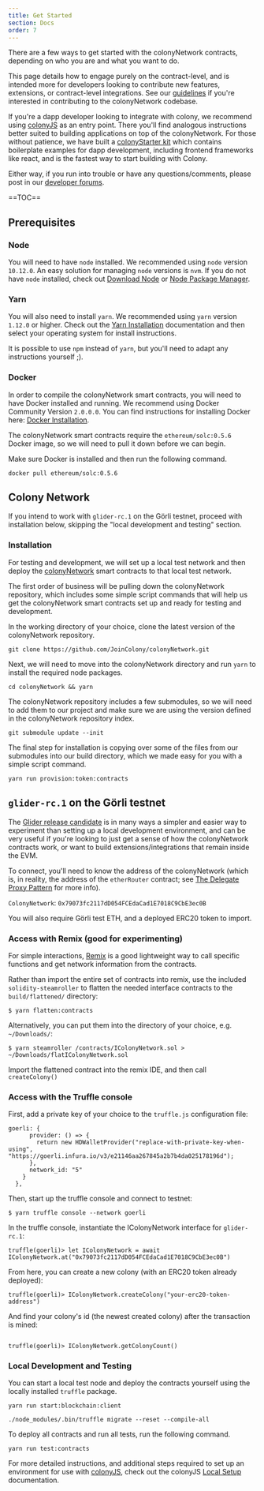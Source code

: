 ```yaml
---
title: Get Started
section: Docs
order: 7
---
```


There are a few ways to get started with the colonyNetwork contracts, depending on who you are and what you want to do.

This page details how to engage purely on the contract-level, and is intended more for developers looking to contribute new features, extensions, or contract-level integrations. See our [guidelines](https://github.com/JoinColony/colonyNetwork/blob/develop/docs/CONTRIBUTING.md) if you're interested in contributing to the colonyNetwork codebase.

If you're a dapp developer looking to integrate with colony, we recommend using [colonyJS](/colonyjs/intro-welcome/) as an entry point. There you'll find analogous instructions better suited to building applications on top of the colonyNetwork. For those without patience, we have built a [colonyStarter kit](/colonystarter/docs-overview/) which contains boilerplate examples for dapp development, including frontend frameworks like react, and is the fastest way to start building with Colony.

Either way, if you run into trouble or have any questions/comments, please post in our [developer forums](https://build.colony.io/).

==TOC==

## Prerequisites

### Node

You will need to have `node` installed. We recommended using `node` version `10.12.0`. An easy solution for managing `node` versions is `nvm`. If you do not have `node` installed, check out [Download Node](https://nodejs.org/en/download/) or [Node Package Manager](https://github.com/creationix/nvm).

### Yarn

You will also need to install `yarn`. We recommended using `yarn` version `1.12.0` or higher. Check out the [Yarn Installation](https://yarnpkg.com/lang/en/docs/install/#mac-stable) documentation and then select your operating system for install instructions.

It is possible to use `npm` instead of `yarn`, but you'll need to adapt any instructions yourself ;).

### Docker

In order to compile the colonyNetwork smart contracts, you will need to have Docker installed and running. We recommend using Docker Community Version `2.0.0.0`. You can find instructions for installing Docker here: [Docker Installation](https://docs.docker.com/install/).

The colonyNetwork smart contracts require the `ethereum/solc:0.5.6` Docker image, so we will need to pull it down before we can begin.

Make sure Docker is installed and then run the following command.

```
docker pull ethereum/solc:0.5.6
```

## Colony Network

If you intend to work with `glider-rc.1` on the Görli testnet, proceed with installation below, skipping the "local development and testing" section.


### Installation

For testing and development, we will set up a local test network and then deploy the [colonyNetwork](https://github.com/JoinColony/colonyNetwork) smart contracts to that local test network.

The first order of business will be pulling down the colonyNetwork repository, which includes some simple script commands that will help us get the colonyNetwork smart contracts set up and ready for testing and development.

In the working directory of your choice, clone the latest version of the colonyNetwork repository.

```
git clone https://github.com/JoinColony/colonyNetwork.git
```

Next, we will need to move into the colonyNetwork directory and run `yarn` to install the required node packages.

```
cd colonyNetwork && yarn
```

The colonyNetwork repository includes a few submodules, so we will need to add them to our project and make sure we are using the version defined in the colonyNetwork repository index.

```
git submodule update --init
```

The final step for installation is copying over some of the files from our submodules into our build directory, which we made easy for you with a simple script command.

```
yarn run provision:token:contracts
```

## `glider-rc.1` on the Görli testnet

The [Glider release candidate](/colonynetwork/docs-releases/) is in many ways a simpler and easier way to experiment than setting up a local development environment, and can be very useful if you're looking to just get a sense of how the colonyNetwork contracts work, or want to build extensions/integrations that remain inside the EVM.

To connect, you'll need to know the address of the colonyNetwork (which is, in reality, the address of the `etherRouter` contract; see [The Delegate Proxy Pattern](/colonynetwork/docs-the-delegate-proxy-pattern/) for more info).

`ColonyNetwork`: `0x79073fc2117dD054FCEdaCad1E7018C9CbE3ec0B`

You will also require Görli test ETH, and a deployed ERC20 token to import.


### Access with Remix (good for experimenting)

For simple interactions, [Remix](http://remix-alpha.ethereum.org/) is a good lightweight way to call specific functions and get network information from the contracts.

Rather than import the entire set of contracts into remix, use the included `solidity-steamroller` to flatten the needed interface contracts to the `build/flattened/` directory:

```
$ yarn flatten:contracts
```

Alternatively, you can put them into the directory of your choice, e.g. `~/Downloads/`:
```
$ yarn steamroller /contracts/IColonyNetwork.sol > ~/Downloads/flatIColonyNetwork.sol
```

Import the flattened contract into the remix IDE, and then call `createColony()`

### Access with the Truffle console

First, add a private key of your choice to the `truffle.js` configuration file:
```
goerli: {
      provider: () => {
        return new HDWalletProvider("replace-with-private-key-when-using", "https://goerli.infura.io/v3/e21146aa267845a2b7b4da025178196d");
      },
      network_id: "5"
    }
  },
```

Then, start up the truffle console and connect to testnet:
```
$ yarn truffle console --network goerli
```
In the truffle console, instantiate the IColonyNetwork interface for `glider-rc.1`:
```
truffle(goerli)> let IColonyNetwork = await IColonyNetwork.at("0x79073fc2117dD054FCEdaCad1E7018C9CbE3ec0B")

```
From here, you can create a new colony (with an ERC20 token already deployed):
```
truffle(goerli)> IColonyNetwork.createColony("your-erc20-token-address")
```
And find your colony's id (the newest created colony) after the transaction is mined:
```

truffle(goerli)> IColonyNetwork.getColonyCount()
```
### Local Development and Testing

You can start a local test node and deploy the contracts yourself using the locally installed `truffle` package.

```
yarn run start:blockchain:client

./node_modules/.bin/truffle migrate --reset --compile-all
```

To deploy all contracts and run all tests, run the following command.

```
yarn run test:contracts
```

For more detailed instructions, and additional steps required to set up an environment for use with [colonyJS](https://github.com/JoinColony/colonyJS), check out the colonyJS [Local Setup](/colonyjs/intro-local-setup/) documentation.
